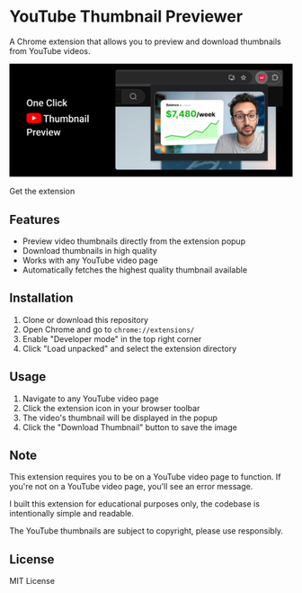 # YouTube Thumbnail Previewer

A Chrome extension that allows you to preview and download thumbnails from YouTube videos.

![Demo](./marketing/marquee.png)

Get the extension

## Features

- Preview video thumbnails directly from the extension popup
- Download thumbnails in high quality
- Works with any YouTube video page
- Automatically fetches the highest quality thumbnail available

## Installation

1. Clone or download this repository
2. Open Chrome and go to `chrome://extensions/`
3. Enable "Developer mode" in the top right corner
4. Click "Load unpacked" and select the extension directory

## Usage

1. Navigate to any YouTube video page
2. Click the extension icon in your browser toolbar
3. The video's thumbnail will be displayed in the popup
4. Click the "Download Thumbnail" button to save the image

## Note

This extension requires you to be on a YouTube video page to function. If you're not on a YouTube video page, you'll see an error message.

I built this extension for educational purposes only, the codebase is intentionally simple and readable.

The YouTube thumbnails are subject to copyright, please use responsibly.

## License

MIT License